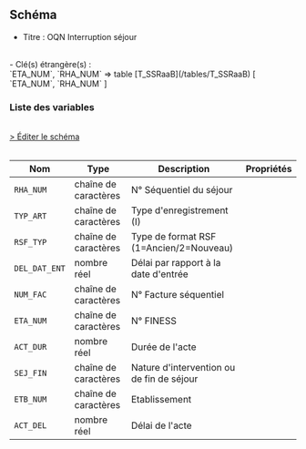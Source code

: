 ## Schéma

- Titre : OQN Interruption séjour
<br />
- Clé(s) étrangère(s) : <br />
`ETA_NUM`, `RHA_NUM` => table [T_SSRaaB](/tables/T_SSRaaB) [ `ETA_NUM`, `RHA_NUM` ]<br />

### Liste des variables
<br />
<div>
    <a href="https://gitlab.com/healthdatahub/schema-snds/edit/master/schemas/PMSI/PMSI%20SSR/T_SSRaaFI.json"  
    arget="_blank" rel="noopener noreferrer">> Éditer le schéma</a>
    <OutboundLink />
</div>
<br />

Nom|Type|Description|Propriétés
-|-|-|-
`RHA_NUM`|chaîne de caractères|N° Séquentiel du séjour||
`TYP_ART`|chaîne de caractères|Type d&#x27;enregistrement (I)||
`RSF_TYP`|chaîne de caractères|Type de format RSF (1&#x3D;Ancien/2&#x3D;Nouveau)||
`DEL_DAT_ENT`|nombre réel|Délai par rapport à la date d&#x27;entrée||
`NUM_FAC`|chaîne de caractères|N° Facture séquentiel||
`ETA_NUM`|chaîne de caractères|N° FINESS||
`ACT_DUR`|nombre réel|Durée de l&#x27;acte||
`SEJ_FIN`|chaîne de caractères|Nature d&#x27;intervention ou de fin de séjour||
`ETB_NUM`|chaîne de caractères|Etablissement||
`ACT_DEL`|nombre réel|Délai de l&#x27;acte||

